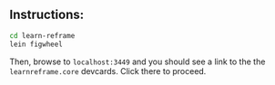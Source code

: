 ## Instructions:

```sh
cd learn-reframe
lein figwheel
```

Then, browse to `localhost:3449` and you should see a link to the the `learnreframe.core` devcards. Click there to proceed. 
